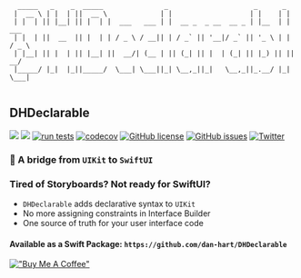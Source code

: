 ```
  _____   _    _  _____               _                     _      _       
 |  __ \ | |  | ||  __ \             | |                   | |    | |      
 | |  | || |__| || |  | |  ___   ___ | |  __ _  _ __  __ _ | |__  | |  ___ 
 | |  | ||  __  || |  | | / _ \ / __|| | / _` || '__|/ _` || '_ \ | | / _ \
 | |__| || |  | || |__| ||  __/| (__ | || (_| || |  | (_| || |_) || ||  __/
 |_____/ |_|  |_||_____/  \___| \___||_| \__,_||_|   \__,_||_.__/ |_| \___|
 
```
## DHDeclarable
[![](https://img.shields.io/endpoint?url=https%3A%2F%2Fswiftpackageindex.com%2Fapi%2Fpackages%2Fdan-hart%2FDHDeclarable%2Fbadge%3Ftype%3Dswift-versions)](https://swiftpackageindex.com/dan-hart/DHDeclarable)
[![](https://img.shields.io/endpoint?url=https%3A%2F%2Fswiftpackageindex.com%2Fapi%2Fpackages%2Fdan-hart%2FDHDeclarable%2Fbadge%3Ftype%3Dplatforms)](https://swiftpackageindex.com/dan-hart/DHDeclarable)
[![run tests](https://github.com/dan-hart/DHDeclarable/actions/workflows/test.yml/badge.svg)](https://github.com/dan-hart/DHDeclarable/actions/workflows/test.yml)
[![codecov](https://codecov.io/gh/dan-hart/DHDeclarable/branch/dev/graph/badge.svg?token=X0G7HAZ7S4)](https://codecov.io/gh/dan-hart/DHDeclarable)
[![GitHub license](https://img.shields.io/github/license/dan-hart/DHDeclarable)](https://github.com/dan-hart/DHDeclarable/blob/main/LICENSE)
[![GitHub issues](https://img.shields.io/github/issues/dan-hart/DHDeclarable)](https://github.com/dan-hart/DHDeclarable/issues)
[![Twitter](https://img.shields.io/twitter/url?style=social&url=https%3A%2F%2Fgithub.com%2Fdan-hart%2FDHDeclarable)](https://twitter.com/intent/tweet?text=Wow:&url=https%3A%2F%2Fgithub.com%2Fdan-hart%2FDHDeclarable)
### 🌉 A bridge from `UIKit` to `SwiftUI`

### Tired of Storyboards? Not ready for SwiftUI?
* `DHDeclarable` adds declarative syntax to `UIKit`
* No more assigning constraints in Interface Builder
* One source of truth for your user interface code

#### Available as a Swift Package: `https://github.com/dan-hart/DHDeclarable`

[!["Buy Me A Coffee"](https://www.buymeacoffee.com/assets/img/custom_images/orange_img.png)](https://www.buymeacoffee.com/codedbydan)
